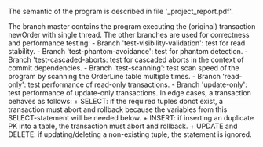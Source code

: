 The semantic of the program is described in file '_project_report.pdf'.

The branch master contains the program executing the (original) transaction newOrder with single thread.
The other branches are used for correctness and performance testing:
	- Branch 'test-visibility-validation': test for read stability. 
	- Branch 'test-phantom-avoidance': test for phantom detection.
	- Branch 'test-cascaded-aborts: test for cascaded aborts in the context of commit dependencies.
	- Branch 'test-scanning': test scan speed of the program by scanning the OrderLine table multiple times.
	- Branch 'read-only': test performance of read-only transactions.
	- Branch 'update-only': test performance of update-only transactions.
In edge cases, a transaction behaves as follows:
	+ SELECT: if the required tuples donot exist, a transaction must abort and rollback because the variables from this SELECT-statement will be needed below.
	+ INSERT: if inserting an duplicate PK into a table, the transaction must abort and rollback.
	+ UPDATE and DELETE: if updating/deleting a non-existing tuple, the statement is ignored.
	
